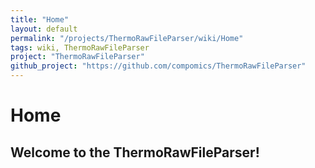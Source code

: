 ```yaml
---
title: "Home"
layout: default
permalink: "/projects/ThermoRawFileParser/wiki/Home"
tags: wiki, ThermoRawFileParser
project: "ThermoRawFileParser"
github_project: "https://github.com/compomics/ThermoRawFileParser"
---
```


# Home
Welcome to the ThermoRawFileParser!
-----------------------------------


